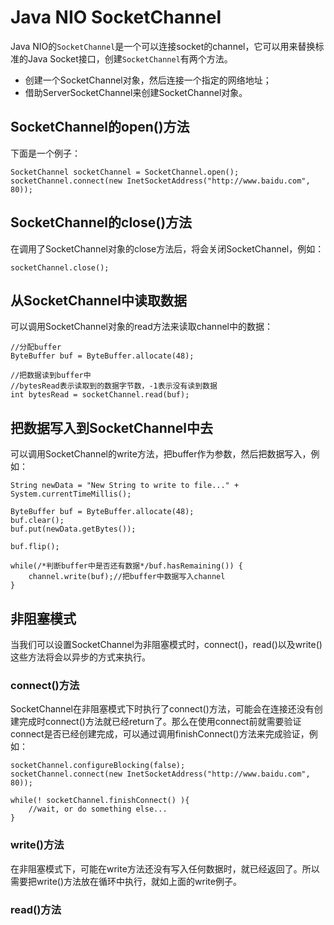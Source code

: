 # Java NIO SocketChannel

Java NIO的`SocketChannel`是一个可以连接socket的channel，它可以用来替换标准的Java Socket接口，创建`SocketChannel`有两个方法。

* 创建一个SocketChannel对象，然后连接一个指定的网络地址；
* 借助ServerSocketChannel来创建SocketChannel对象。

## SocketChannel的open\(\)方法

下面是一个例子：

```
SocketChannel socketChannel = SocketChannel.open();
socketChannel.connect(new InetSocketAddress("http://www.baidu.com", 80));
```

## SocketChannel的close\(\)方法

在调用了SocketChannel对象的close方法后，将会关闭SocketChannel，例如：

```
socketChannel.close();
```

## 从SocketChannel中读取数据

可以调用SocketChannel对象的read方法来读取channel中的数据：

```
//分配buffer
ByteBuffer buf = ByteBuffer.allocate(48);

//把数据读到buffer中
//bytesRead表示读取到的数据字节数，-1表示没有读到数据
int bytesRead = socketChannel.read(buf);
```

## 把数据写入到SocketChannel中去

可以调用SocketChannel的write方法，把buffer作为参数，然后把数据写入，例如：

```
String newData = "New String to write to file..." + System.currentTimeMillis();

ByteBuffer buf = ByteBuffer.allocate(48);
buf.clear();
buf.put(newData.getBytes());

buf.flip();

while(/*判断buffer中是否还有数据*/buf.hasRemaining()) {
    channel.write(buf);//把buffer中数据写入channel
}
```

## 非阻塞模式

当我们可以设置SocketChannel为非阻塞模式时，connect\(\)，read\(\)以及write\(\)这些方法将会以异步的方式来执行。

### connect\(\)方法

SocketChannel在非阻塞模式下时执行了connect\(\)方法，可能会在连接还没有创建完成时connect\(\)方法就已经return了。那么在使用connect前就需要验证connect是否已经创建完成，可以通过调用finishConnect\(\)方法来完成验证，例如：

```
socketChannel.configureBlocking(false);
socketChannel.connect(new InetSocketAddress("http://www.baidu.com", 80));

while(! socketChannel.finishConnect() ){
    //wait, or do something else...    
}
```

### write\(\)方法

在非阻塞模式下，可能在write方法还没有写入任何数据时，就已经返回了。所以需要把write\(\)方法放在循环中执行，就如上面的write例子。

### read\(\)方法





